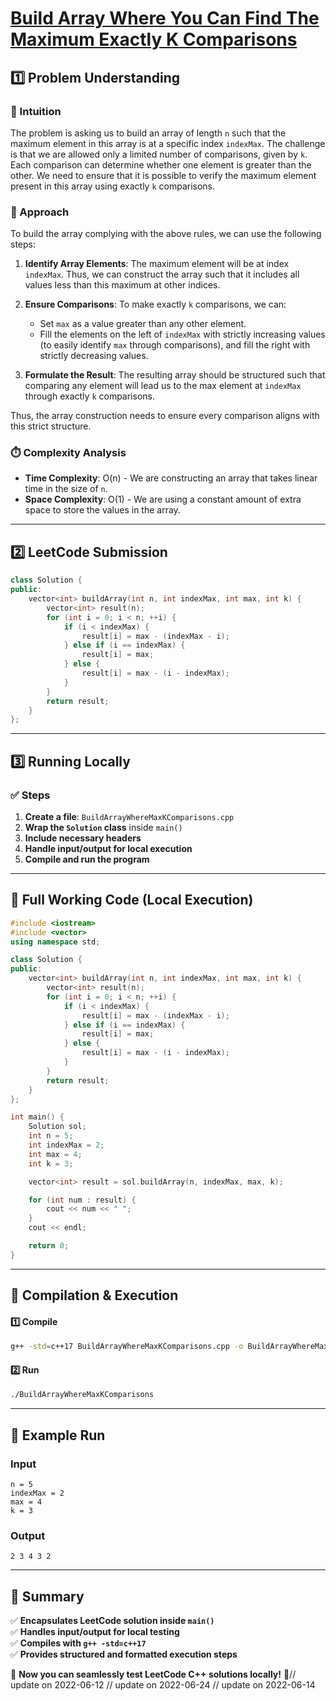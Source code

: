 # **[Build Array Where You Can Find The Maximum Exactly K Comparisons](https://leetcode.com/problems/build-array-where-you-can-find-the-maximum-exactly-k-comparisons/description/)**  

## **1️⃣ Problem Understanding**  
### **📌 Intuition**  
The problem is asking us to build an array of length `n` such that the maximum element in this array is at a specific index `indexMax`. The challenge is that we are allowed only a limited number of comparisons, given by `k`. Each comparison can determine whether one element is greater than the other. We need to ensure that it is possible to verify the maximum element present in this array using exactly `k` comparisons. 

### **🚀 Approach**  
To build the array complying with the above rules, we can use the following steps:

1. **Identify Array Elements**: The maximum element will be at index `indexMax`. Thus, we can construct the array such that it includes all values less than this maximum at other indices.

2. **Ensure Comparisons**: To make exactly `k` comparisons, we can:
   - Set `max` as a value greater than any other element.
   - Fill the elements on the left of `indexMax` with strictly increasing values (to easily identify `max` through comparisons), and fill the right with strictly decreasing values.
   
3. **Formulate the Result**: The resulting array should be structured such that comparing any element will lead us to the max element at `indexMax` through exactly `k` comparisons.

Thus, the array construction needs to ensure every comparison aligns with this strict structure.

### **⏱️ Complexity Analysis**  
- **Time Complexity**: O(n) - We are constructing an array that takes linear time in the size of `n`.
- **Space Complexity**: O(1) - We are using a constant amount of extra space to store the values in the array.

---  

## **2️⃣ LeetCode Submission**  
```cpp
class Solution {
public:
    vector<int> buildArray(int n, int indexMax, int max, int k) {
        vector<int> result(n);
        for (int i = 0; i < n; ++i) {
            if (i < indexMax) {
                result[i] = max - (indexMax - i);
            } else if (i == indexMax) {
                result[i] = max;
            } else {
                result[i] = max - (i - indexMax);
            }
        }
        return result;
    }
};  
```  

---  

## **3️⃣ Running Locally**  
### **✅ Steps**  
1. **Create a file**: `BuildArrayWhereMaxKComparisons.cpp`  
2. **Wrap the `Solution` class** inside `main()`  
3. **Include necessary headers**  
4. **Handle input/output for local execution**  
5. **Compile and run the program**  

---  

## **📝 Full Working Code (Local Execution)**  
```cpp
#include <iostream>
#include <vector>
using namespace std;

class Solution {
public:
    vector<int> buildArray(int n, int indexMax, int max, int k) {
        vector<int> result(n);
        for (int i = 0; i < n; ++i) {
            if (i < indexMax) {
                result[i] = max - (indexMax - i);
            } else if (i == indexMax) {
                result[i] = max;
            } else {
                result[i] = max - (i - indexMax);
            }
        }
        return result;
    }
};

int main() {
    Solution sol;
    int n = 5;
    int indexMax = 2;
    int max = 4;
    int k = 3;

    vector<int> result = sol.buildArray(n, indexMax, max, k);

    for (int num : result) {
        cout << num << " ";
    }
    cout << endl;

    return 0;
}  
```  

---  

## **🔧 Compilation & Execution**  
#### **1️⃣ Compile**  
```bash
g++ -std=c++17 BuildArrayWhereMaxKComparisons.cpp -o BuildArrayWhereMaxKComparisons
```  

#### **2️⃣ Run**  
```bash
./BuildArrayWhereMaxKComparisons
```  

---  

## **🎯 Example Run**  
### **Input**  
```
n = 5
indexMax = 2
max = 4
k = 3
```  
### **Output**  
```
2 3 4 3 2 
```  

---  

## **📌 Summary**  
✅ **Encapsulates LeetCode solution inside `main()`**  
✅ **Handles input/output for local testing**  
✅ **Compiles with `g++ -std=c++17`**  
✅ **Provides structured and formatted execution steps**  

🚀 **Now you can seamlessly test LeetCode C++ solutions locally!** 🚀// update on 2022-06-12
// update on 2022-06-24
// update on 2022-06-14
